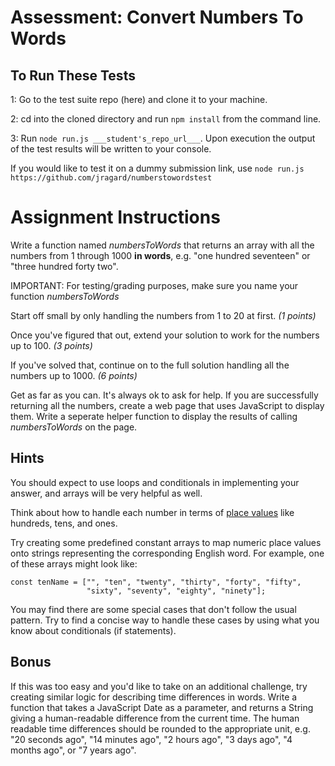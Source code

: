 # Assessment: Convert Numbers To Words

## To Run These Tests

1: Go to the test suite repo (here) and clone it to your machine.

2: cd into the cloned directory and run `npm install` from the command line.

3: Run `node run.js ___student's_repo_url___`.  Upon execution the output of the test results will be written to your console.

If you would like to test it on a dummy submission link, use `node run.js https://github.com/jragard/numberstowordstest`

# Assignment Instructions

Write a function named *numbersToWords* that returns an array with all the numbers from 1 through 1000 **in words**, e.g. "one hundred seventeen" or "three hundred forty two".  

IMPORTANT: For testing/grading purposes, make sure you name your function *numbersToWords*

Start off small by only handling the numbers from 1 to 20 at first. *(1 points)*

Once you've figured that out, extend your solution to work for the numbers up to 100. *(3 points)*

If you've solved that, continue on to the full solution handling all the numbers up to 1000. *(6 points)*

Get as far as you can.  It's always ok to ask for help.  If you are successfully returning all the numbers, create a web page that uses JavaScript to display them.  Write a seperate helper function to display the results of calling *numbersToWords* on the page.

## Hints

You should expect to use loops and conditionals in implementing your answer, and arrays will be very helpful as well.

Think about how to handle each number in terms of [place values](https://www.mathsisfun.com/place-value.html) like hundreds, tens, and ones.

Try creating some predefined constant arrays to map numeric place values onto strings representing the corresponding English word. For example, one of these arrays might look like:

```
const tenName = ["", "ten", "twenty", "thirty", "forty", "fifty",
                 "sixty", "seventy", "eighty", "ninety"];
```

You may find there are some special cases that don't follow the usual pattern. Try to find a concise way to handle these cases by using what you know about conditionals (if statements).

## Bonus

If this was too easy and you'd like to take on an additional challenge, try creating similar logic for describing time differences in words. Write a function that takes a JavaScript Date as a parameter, and returns a String giving a human-readable difference from the current time. The human readable time differences should be rounded to the appropriate unit, e.g. "20 seconds ago", "14 minutes ago", "2 hours ago", "3 days ago", "4 months ago", or "7 years ago".